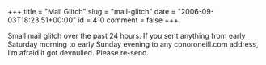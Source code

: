 +++
title = "Mail Glitch"
slug = "mail-glitch"
date = "2006-09-03T18:23:51+00:00"
id = 410
comment = false
+++

Small mail glitch over the past 24 hours. If you sent anything from early Saturday morning to early Sunday evening to any conoroneill.com address, I’m afraid it got devnulled. Please re-send.
